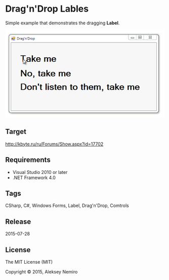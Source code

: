 ﻿# Drag'n'Drop Lables

Simple example that demonstrates the dragging **Label**.

![Preview](preview.gif)

## Target

http://kbyte.ru/ru/Forums/Show.aspx?id=17702

## Requirements

* Visual Studio 2010 or later
* .NET Framework 4.0

## Tags 

CSharp, C#, Windows Forms, Label, Drag'n'Drop, Comtrols

## Release

2015-07-28

## License

The MIT License (MIT)

Copyright © 2015, Aleksey Nemiro